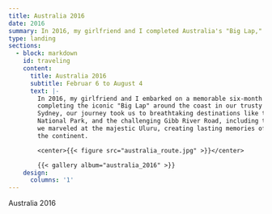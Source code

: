 ```yaml
---
title: Australia 2016
date: 2016
summary: In 2016, my girlfriend and I completed Australia's "Big Lap," circling the coast from Sydney, exploring iconic landmarks like the Great Ocean Road, Karijini NP, Gibb River Road, and Uluru.
type: landing
sections:
  - block: markdown
    id: traveling
    content:
      title: Australia 2016
      subtitle: Februar 6 to August 4
      text: |-
        In 2016, my girlfriend and I embarked on a memorable six-month road trip through Australia,
        completing the iconic "Big Lap" around the coast in our trusty Mazda Tribute "Chuck". Starting and ending in
        Sydney, our journey took us to breathtaking destinations like the Great Ocean Road, the mesmerizing Karijini
        National Park, and the challenging Gibb River Road, including the Pentecost River crossing. Along the way,
        we marveled at the majestic Uluru, creating lasting memories of the diverse landscapes and experiences across
        the continent.

        <center>{{< figure src="australia_route.jpg" >}}</center>

        {{< gallery album="australia_2016" >}}
    design:
      columns: '1'
---
```

Australia 2016
